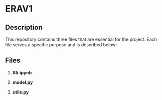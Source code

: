 # ERAV1

## Description
This repository contains three files that are essential for the project. Each file serves a specific purpose and is described below:

## Files

1. **S5.ipynb**


2. **model.py**


3. **utils.py**

